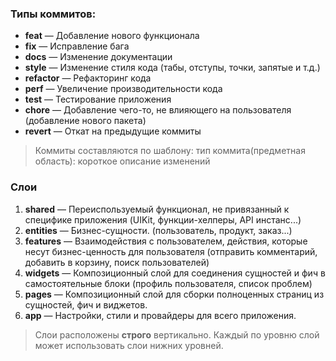 ### Типы коммитов:

- **feat** — Добавление нового функционала
- **fix** — Исправление бага
- **docs** — Изменение документации
- **style** — Изменение стиля кода (табы, отступы, точки, запятые и т.д.)
- **refactor** — Рефакторинг кода
- **perf** — Увеличение производительности кода
- **test** — Тестирование приложения
- **chore** — Добавление чего-то, не влияющего на пользователя (добавление нового пакета)
- **revert** — Откат на предыдущие коммиты

> Коммиты составляются по шаблону: тип коммита(предметная область): короткое описание изменений

### Слои

1. **shared** — Переиспользуемый функционал, не привязанный к специфике приложения (UIKit, функции-хелперы, API инстанс...)
2. **entities** — Бизнес-сущности. (пользователь, продукт, заказ...)
3. **features** — Взаимодействия с пользователем, действия, которые несут бизнес-ценность для пользователя (отправить комментарий, добавить в корзину, поиск пользователей)
4. **widgets** — Композиционный слой для соединения сущностей и фич в самостоятельные блоки (профиль пользователя, список проблем)
5. **pages** — Композиционный слой для сборки полноценных страниц из сущностей, фич и виджетов.
6. **app** — Настройки, стили и провайдеры для всего приложения.

> Слои расположены **строго** вертикально. Каждый по уровню слой может использовать слои нижних уровней.
